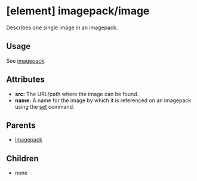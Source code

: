 
# [element] imagepack/image

Describes one single image in an imagepack.

## Usage

See [imagepack](imagepack.md).

## Attributes

 * **src:** The URL/path where the image can be found.
 * **name:** A name for the image by which it is referenced on an imagepack using the
   [set](set.md) command.

## Parents

 * [imagepack](imagepack.md)

## Children

 * none